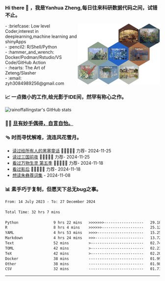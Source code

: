  <!--

Thank you if you like this profile README!

BUT, please DO NOT copy this and create your profile based on it.

You can use it as a reference, and copy a part of it, but DO NOT copy
all of this and create your profile based on it.

It is very common that you forget to change some information and leave
mine in your profile. This has happened too many times.

And, this profile README is auto-updated by GitHub Actions, you can read
[the official documentation](https://docs.github.com/actions) to learn
how to use it.

Only when you know what you are copying should you paste it. So, again,
please DO NOT copy this and create your profile based on it.

What's more, you can find other awesome profile READMEs at
https://github.com/abhisheknaiidu/awesome-github-profile-readme. There
could be a profile README that fits you better than this one.

Wish you a good-looking profile README!

                                   —— ouuan (https://github.com/ouuan)

-->

### Hi there 👋 ，我是Yanhua Zheng,每日往来科研数据代码之间，试错不止。
<img src="https://github.com/rainoffallingstar/rainoffallingstar/blob/master/all.png" height="200" align="right"/>
- :briefcase: Low level Coder,interest in deeplearning,machine learning and shinyApps<br/>
- :pencil2: R/Shell/Python<br/>
- :hammer_and_wrench: Docker/Podman/Rstudio/VS Code/GitHub Action<br/>
- :hearts: The Art of Zeteng/Slasher<br/>
- :email: zyh3084989256@gmail.com<br/>

  
### 📈 一点微小的工作,绘光影于IDE间，然罕有称心之作。

![rainoffallingstar's GitHub stats](https://github-readme-stats.vercel.app/api?username=rainoffallingstar&show_icons=true&count_private=true&theme=vue)
  
### 🤾‍♂️ <a href="https://rainoffallingstar.github.io" target="_blank">旦有妙手偶得，自言自怡。</a>

<!-- START_SECTION:blog -->

<!-- END_SECTION:blog -->

### 🩴 时而寻忧解难，流连风花雪月。

<!-- START_SECTION:douban -->
* <a href='https://book.douban.com/subject/30488936/' target='_blank'>读过给所有人的黑塞童话</a> 🌟🌟🌟🌟🌟 力荐- 2024-11-25
* <a href='https://book.douban.com/subject/36699839/' target='_blank'>读过三国前夜</a> 🌟🌟🌟🌟🌟 力荐- 2024-11-25
* <a href='http://movie.douban.com/subject/36731231/' target='_blank'>看过万物生灵 第五季</a> 🌟🌟🌟🌟🌟 力荐- 2024-11-18
* <a href='http://movie.douban.com/subject/36085524/' target='_blank'>看过影后</a> 🌟🌟🌟🌟🌟 力荐- 2024-11-18
* <a href='https://book.douban.com/subject/10568642/' target='_blank'>想读朱彝尊词集</a> - 2024-11-08
<!-- END_SECTION:douban -->

### :bar_chart: 素手巧于复制，但愿天下总无bug之事。

<!--START_SECTION:waka-->

```txt
From: 14 July 2023 - To: 27 December 2024

Total Time: 32 hrs 7 mins

Python                9 hrs 22 mins   >>>>>>>------------------   29.18 %
R                     8 hrs 4 mins    >>>>>>-------------------   25.12 %
YAML                  4 hrs 53 mins   >>>>---------------------   15.25 %
Markdown              4 hrs 24 mins   >>>----------------------   13.72 %
Text                  52 mins         >------------------------   02.74 %
TOML                  42 mins         >------------------------   02.23 %
TeX                   42 mins         >------------------------   02.20 %
Docker                38 mins         -------------------------   01.99 %
Other                 38 mins         -------------------------   01.98 %
CSV                   32 mins         -------------------------   01.71 %
```

<!--END_SECTION:waka-->

---

